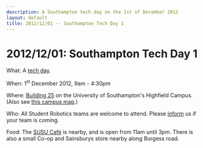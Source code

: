 ```yaml
---
description: A Southampton tech day on the 1st of December 2012
layout: default
title: 2012/12/01 -- Southampton Tech Day 1
---
```

2012/12/01: Southampton Tech Day 1
==================================

What: A [tech day](/events/tech_days).

When: 1<sup>st</sup> December 2012, 9am - 4:30pm

Where: [Building 25](http://data.southampton.ac.uk/building/25.html) on the University of Southampton's Highfield Campus.
  (Also see [this campus map](http://www.southampton.ac.uk/visitus/campuses/maps/highfield_3d_key.pdf).)

Who: All Student Robotics teams are welcome to attend.
  Please [inform](/about/contactus) us if your team is coming.

Food: The [SUSU Café](http://www.susu.org/cafe/) is nearby, and is open from 11am until 3pm.
  There is also a small Co-op and Sainsburys store nearby along Burgess road.
